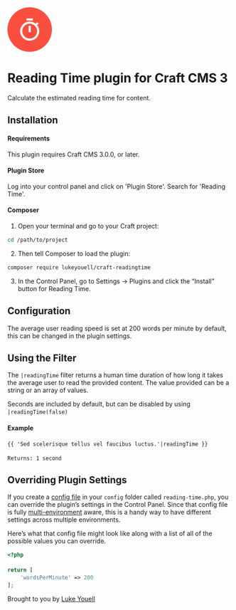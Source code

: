 <img src="src/icon.svg" alt="icon" width="100" height="100">

# Reading Time plugin for Craft CMS 3

Calculate the estimated reading time for content.

## Installation

#### Requirements

This plugin requires Craft CMS 3.0.0, or later.

#### Plugin Store

Log into your control panel and click on 'Plugin Store'. Search for 'Reading Time'.

#### Composer

1. Open your terminal and go to your Craft project:

```bash
cd /path/to/project
```

2. Then tell Composer to load the plugin:

```bash
composer require lukeyouell/craft-readingtime
```

3. In the Control Panel, go to Settings → Plugins and click the “Install” button for Reading Time.

## Configuration

The average user reading speed is set at 200 words per minute by default, this can be changed in the plugin settings.

## Using the Filter

The `|readingTime` filter returns a human time duration of how long it takes the average user to read the provided content. The value provided can be a string or an array of values.

Seconds are included by default, but can be disabled by using `|readingTime(false)`

#### Example

```twig
{{ 'Sed scelerisque tellus vel faucibus luctus.'|readingTime }}

Returns: 1 second
```

## Overriding Plugin Settings

If you create a [config file](https://docs.craftcms.com/v3/configuration.html) in your `config` folder called `reading-time.php`, you can override the plugin’s settings in the Control Panel. Since that config file is fully [multi-environment](https://docs.craftcms.com/v3/configuration.html) aware, this is a handy way to have different settings across multiple environments.

Here’s what that config file might look like along with a list of all of the possible values you can override.

```php
<?php

return [
    'wordsPerMinute' => 200
];
```

Brought to you by [Luke Youell](https://github.com/lukeyouell)
